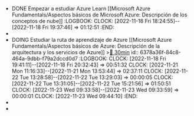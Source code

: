 - DONE Empezar a estudiar Azure Learn [[Microsoft Azure Fundamentals/Aspectos básicos de Microsoft Azure: Descripción de los conceptos de nube]]
  :LOGBOOK:
  CLOCK: [2022-11-18 Fri 18:24:55]--[2022-11-18 Fri 19:37:46] =>  01:12:51
  :END:
-
- DOING Estudiar la ruta de aprendizaje de Azure [[Microsoft Azure Fundamentals/Aspectos básicos de Azure: Descripción de la arquitectura y los servicios de Azure]] >[🍅 30min](#agenda-pomo://?t=f-1668796880308-1800)
  id:: 6378a36f-84c8-464a-9dbb-f79a2dccd0d7
  :LOGBOOK:
  CLOCK: [2022-11-18 Fri 19:41:11]--[2022-11-18 Fri 20:32:43] =>  00:51:32
  CLOCK: [2022-11-21 Mon 11:16:33]--[2022-11-21 Mon 13:53:44] =>  02:37:11
  CLOCK: [2022-11-22 Tue 13:28:58]--[2022-11-22 Tue 13:29:03] =>  00:00:05
  CLOCK: [2022-11-22 Tue 13:31:05]--[2022-11-22 Tue 15:21:56] =>  01:50:51
  CLOCK: [2022-11-23 Wed 09:33:58]--[2022-11-23 Wed 09:33:59] =>  00:00:01
  CLOCK: [2022-11-23 Wed 09:44:10]
  :END:
-
-
